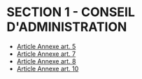 # SECTION 1 - CONSEIL D'ADMINISTRATION

- [Article Annexe art. 5](article-annexe-art-5.md)
- [Article Annexe art. 7](article-annexe-art-7.md)
- [Article Annexe art. 8](article-annexe-art-8.md)
- [Article Annexe art. 10](article-annexe-art-10.md)
